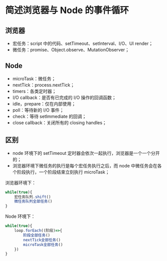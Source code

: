 # 简述浏览器与 Node 的事件循环

## 浏览器

- 宏任务：script 中的代码、setTimeout、setInterval、I/O、UI render；
- 微任务：promise、Object.observe、MutationObserver；


## Node

- microTask：微任务；
- nextTick：process.nextTick；
- timers：各类定时器；
- I/O callback：是否有已完成的 I/O 操作的回调函数；
- idle，prepare：仅在内部使用；
- poll：等待新的 I/O 事件；
- check：等待 setImmediate 的回调；
- close callback：关闭所有的 closing handles；


## 区别

- node 环境下的 setTimeout 定时器会依次一起执行，浏览器是一个一个分开的；
- 浏览器环境下微任务的执行是每个宏任务执行之后，而 node 中微任务会在各个阶段执行，一个阶段结束立刻执行 microTask；

浏览器环境下：

```js
while(true){
    宏任务队列.shift()
    微任务队列全部任务()
}
```

Node 环境下：
```js
while(true){
    loop.forEach((阶段)=>{
        阶段全部任务()
        nextTick全部任务()
        microTask全部任务()
    })
}
```
